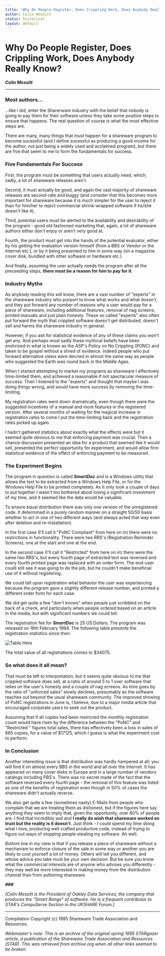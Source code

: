 ```yaml
---
title: 'Why Do People Register, Does Crippling Work, Does Anybody Really Know?'
author: Colin Messitt
status: historical
layout: default
---
```

# Why Do People Register, Does Crippling Work, Does Anybody Really Know?
**_Colin Messitt_**

---

### Most authors...

...like I did, enter the Sharerware industry with the belief that nobody
is going to pay them for their software unless they take some positive steps
to ensure that happens. The real question of course is what the most
effective steps are. 

There are many, many things that must happen for a shareware program to
become sucessful (and I define sucessful as producing a good income for the
author, not just being a widely used and acclaimed program), but there are
five that seem to me to form the fundamentals for success.

### Five Fundamentals For Success

First, the program must be something that users actually need, which,
sadly, a lot of shareware releases aren't.

Second, it must actually be good, and again the vast majority of
shareware releases are second-rate and buggy (and consider that this becomes
more important for shareware because it is much simpler for the user to
reject it than for him/her to reject commercial shrink-wrapped software if
he/she doesn't like it).

Third, potential users must be alerted to the availability and
desirability of the program - good old fashioned marketing that, again, a
lot of shareware authors either don't enjoy or aren't very good at.

Fourth, the product must get into the hands of the potential evaluator,
either by his getting the evaluation version himself (from a BBS or Vendor
or the Internet etc.), or by it being presented to him in some way (on a
magazine cover disk, bundled with other software or hardware etc.).

And finally, assuming the user actually needs the program after all the
preceeding steps, **there must be a reason for him to pay for it**.

### Industry Myths

As anybody reading this will know, there are a vast number of "experts"
in the shareware industry who purport to know what works and what doesn't,
and they put forward any number of reasons why a user would pay for a piece
of shareware, including additional features, removal of nag screens, printed
manuals and just plain honesty. These so called "experts" also often put
forward the myth that crippled software doesn't get distributed, doesn't
sell and harms the shareware industry in general.

However, if you ask for statistical evidence of any of these claims you
won't get any. And perhaps most sadly these mythical beliefs have been
enshrined in what is known as the ASP's Policy on No Crippling (PONC) and
taken to be gospel without a shred of evidence. Indeed people who put
forward alternative views were decried in almost the same way as people who
suggested the Earth was round back in the Middle Ages.

When I started attempting to market my programs as shareware I
effectively time-limited them, and achieved a reasonable if not spectacular
measure of success. Then I listened to the "experts" and thought that maybe
I was doing things wrong, and would have more success by removing the
time-limiting.

My registration rates went down dramatically, even though there were the
suggested incentives of a manual and more features in the registered
version. After several months of waiting for the magical increase in
registration rates to come I put the time-limiting back and the registration
rates picked up again.

I hadn't gathered statistics about exactly what the effects were but it
seemed quite obvious to me that enforcing payment was crucial. Then a chance
discussion presented an idea for a product that seemed like it would sell,
presented the perfect opportunity for experiment, and would allow firm
statistical evidence of the effect of enforcing payment to be measured.

### The Experiment Begins

The program in question is called **_SmartDoc_** and is a Windows
utility that allows the text to be extracted from a Windows Help File, or
for the Windows Help File to be printed completely. As it only took a couple
of days to put together I wasn't too bothered about losing a significant
investment of my time, and it seemed like the data would be valuable.

To ensure equal distribution there was only one version of the
unregistered code. It determined in a purely random manner on a straight
50/50 basis whether to act in one of two different ways (and always acted
that way even after deletion and re-installation).

In the first case (I'll call it "PoNC Compliant" from here on in) there
were no restrictions in functionality. There were two RRS's (Registration
Reminder Screens), one at the start and one at the end.

In the second case (I'll call it "Restricted" from here on in) there were
the same two RRS's, but every fourth page of extracted text was reversed and
every fourth printed page was replaced with an order form. The end-user
could still see it was going to do the job, but he couldn't make beneficial
use of it without registering.

We could tell upon registration what behavior the user was experiencing
because the program gave a slightly different release number, and printed a
different order form for each case.

We did get quite a few "don't knows" when people just scribbled on the
back of a check, and particularly when people ordered based on an article in
the media, but with significant numbers we could tell.

The registration fee for **_SmartDoc_** is 25 US Dollars. The
program was released on 16th February 1994\. The following table presents the
registration statistics since then:

![Table Here](/media/why-do-people-register-shareware.gif)

The total value of all registrations comes to $34075\.

### So what does it all mean?

That must be left to interpretation, but it seems quite obvious to me
that crippled software does sell, at a ratio of around 5 to 1 over software
that relies on the user's honesty and a couple of nag screens. As time goes
by the ratio of "unforced sales" slowly declines, presumably as the software
reaches out beyond the usual shareware community. The improved showing of
PoNC registrations in June is, I believe, due to a major media article that
encouraged corporate users to seek out the product.

Assuming that if all copies had been restricted the monthly registration
count would have risen by the difference between the "PoNC" and "Restricted
" figures total sales, there has effectively been a loss in sales of 685
copies, for a value of $17125, which I guess is what the experiment cost to
perform.

### In Conclusion

Another interesting issue is that distribution was hardly hampered at
all; you will find it on almost every BBS in the world and all over the
Internet. It has appeared on many cover disks in Europe and in a large
number of vendors catalogs including PBS's. There was no secret made of the
fact that the software reversed every fourth page - the removal of this
feature was listed as one of the benefits of registration even though in 50%
of cases the shareware didn't actually reverse.

We also get quite a few (sometimes nasty) E-Mails from people who
complain that we are treating them as dishonest, but if the figures here say
anything they seem to imply that, given the opportunity, over 80% of people
are. I find that incredibly sad and **I really do wish that shareware
worked on trust but the reality is it doesn't**. Just think - I could
spend my time doing what I love, producing well crafted productive code,
instead of trying to figure out ways of stopping people stealing my
software. Ah well.

Bottom line in my view is that if you release a piece of shareware
without a mechanism to enforce closure of the sale in some way or another
you are likely to cost yourself a lot of money. Others will tell you
different, and whose advice you take must be your own decision. But be sure
you know what the commercial interests are of anyone who advises you
differently - they may well be more interested in making money from the
distribution channel than from authoring shareware.

**\#\#\#**

_\[Colin Messitt is the President of Oakley Data Services, the company
that produces the "Smart Range" of software. He is a frequent contributor
to STAR's CompuServe Section in the UKSHARE Forum.\]_

---

Compilation Copyright (c) 1995 Shareware Trade Association and Resources.

_Webmaster's note: This is an archive of the original spring 1995 STARgazer article,
a publication of the Shareware Trade Association and 
Resources (STAR). This was retrieved from archive.org when all other links seemed to be broken._

